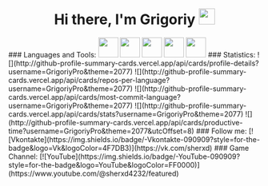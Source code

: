 <h1 align="center">Hi there, I'm Grigoriy <img src="https://github.com/blackcater/blackcater/raw/main/images/Hi.gif" height="32"/></h1>
### Languages and Tools:
<span><img src="https://cdn.jsdelivr.net/gh/devicons/devicon/icons/python/python-original.svg" width="40" height="40"/> <img src="https://cdn.jsdelivr.net/gh/devicons/devicon/icons/html5/html5-original.svg" width="40" height="40"/> <img src="https://cdn.jsdelivr.net/gh/devicons/devicon/icons/django/django-plain.svg" width="40" height="40"/> <img src="https://cdn.jsdelivr.net/gh/devicons/devicon/icons/css3/css3-original.svg" width="40" height="40"/> <img src="https://cdn.jsdelivr.net/gh/devicons/devicon/icons/bootstrap/bootstrap-original.svg"  width="40" height="40"/></span>
### Statistics:                 
![](http://github-profile-summary-cards.vercel.app/api/cards/profile-details?username=GrigoriyPro&theme=2077)
![](http://github-profile-summary-cards.vercel.app/api/cards/repos-per-language?username=GrigoriyPro&theme=2077)
![](http://github-profile-summary-cards.vercel.app/api/cards/most-commit-language?username=GrigoriyPro&theme=2077)
![](http://github-profile-summary-cards.vercel.app/api/cards/stats?username=GrigoriyPro&theme=2077)
![](http://github-profile-summary-cards.vercel.app/api/cards/productive-time?username=GrigoriyPro&theme=2077&utcOffset=8)
### Follow me:
[![Vkontakte](https://img.shields.io/badge/-Vkontakte-090909?style=for-the-badge&logo=Vk&logoColor=4F7DB3)](https://vk.com/sherxd)
### Game Channel:
[![YouTube](https://img.shields.io/badge/-YouTube-090909?style=for-the-badge&logo=YouTube&logoColor=FF0000)](https://www.youtube.com/@sherxd4232/featured)
